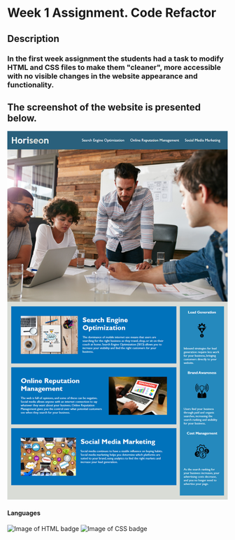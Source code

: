 # **Week 1 Assignment. Code Refactor**

## **Description**
### In the first week assignment the students had a task to modify HTML and CSS files to make them "cleaner", more accessible with no visible changes in the website appearance and functionality.

## The screenshot of the website is presented below.
![Image of the demo](https://github.com/elenamagay/homework1/blob/master/assets/images/01-html-css-git-homework-demo.png)


#### Languages
![Image of HTML badge](https://img.shields.io/badge/HTML-60%25-orange) 
![Image of CSS badge](https://img.shields.io/badge/CSS-40%25-green)
